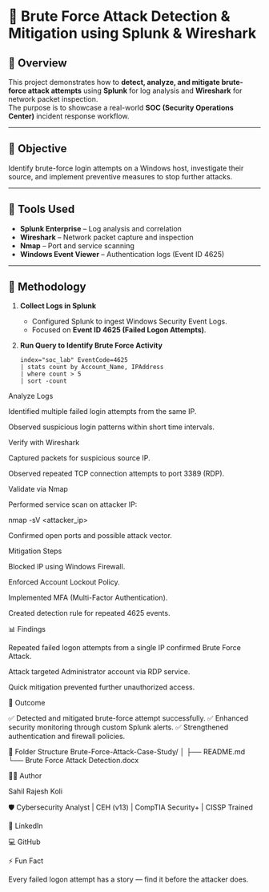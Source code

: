 # 🧠 Brute Force Attack Detection & Mitigation using Splunk & Wireshark

## 📌 Overview
This project demonstrates how to **detect, analyze, and mitigate brute-force attack attempts** using **Splunk** for log analysis and **Wireshark** for network packet inspection.  
The purpose is to showcase a real-world **SOC (Security Operations Center)** incident response workflow.

---

## 🎯 Objective
Identify brute-force login attempts on a Windows host, investigate their source, and implement preventive measures to stop further attacks.

---

## 🧰 Tools Used
- **Splunk Enterprise** – Log analysis and correlation  
- **Wireshark** – Network packet capture and inspection  
- **Nmap** – Port and service scanning  
- **Windows Event Viewer** – Authentication logs (Event ID 4625)

---

## 🧩 Methodology

1. **Collect Logs in Splunk**
   - Configured Splunk to ingest Windows Security Event Logs.
   - Focused on **Event ID 4625 (Failed Logon Attempts)**.

2. **Run Query to Identify Brute Force Activity**
   ```spl
   index="soc_lab" EventCode=4625 
   | stats count by Account_Name, IPAddress 
   | where count > 5
   | sort -count
Analyze Logs

Identified multiple failed login attempts from the same IP.

Observed suspicious login patterns within short time intervals.

Verify with Wireshark

Captured packets for suspicious source IP.

Observed repeated TCP connection attempts to port 3389 (RDP).

Validate via Nmap

Performed service scan on attacker IP:

nmap -sV <attacker_ip>


Confirmed open ports and possible attack vector.

Mitigation Steps

Blocked IP using Windows Firewall.

Enforced Account Lockout Policy.

Implemented MFA (Multi-Factor Authentication).

Created detection rule for repeated 4625 events.

📊 Findings

Repeated failed logon attempts from a single IP confirmed Brute Force Attack.

Attack targeted Administrator account via RDP service.

Quick mitigation prevented further unauthorized access.

🔐 Outcome

✅ Detected and mitigated brute-force attempt successfully.
✅ Enhanced security monitoring through custom Splunk alerts.
✅ Strengthened authentication and firewall policies.

📎 Folder Structure
Brute-Force-Attack-Case-Study/
│
├── README.md
└── Brute Force Attack Detection.docx

👨‍💻 Author

Sahil Rajesh Koli

🛡️ Cybersecurity Analyst | CEH (v13) | CompTIA Security+ | CISSP Trained

🔗 LinkedIn

💻 GitHub

⚡ Fun Fact

Every failed logon attempt has a story — find it before the attacker does.
